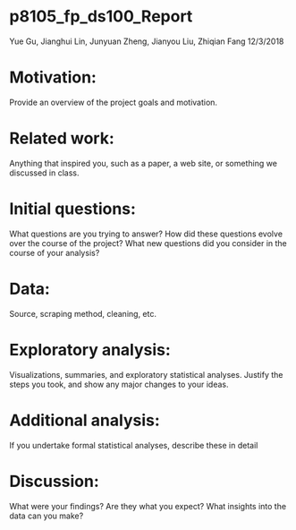 p8105\_fp\_ds100\_Report
================
Yue Gu, Jianghui Lin, Junyuan Zheng, Jianyou Liu, Zhiqian Fang
12/3/2018

Motivation:
===========

Provide an overview of the project goals and motivation.

Related work:
=============

Anything that inspired you, such as a paper, a web site, or something we discussed in class.

Initial questions:
==================

What questions are you trying to answer? How did these questions evolve over the course of the project? What new questions did you consider in the course of your analysis?

Data:
=====

Source, scraping method, cleaning, etc.

Exploratory analysis:
=====================

Visualizations, summaries, and exploratory statistical analyses. Justify the steps you took, and show any major changes to your ideas.

Additional analysis:
====================

If you undertake formal statistical analyses, describe these in detail

Discussion:
===========

What were your findings? Are they what you expect? What insights into the data can you make?
